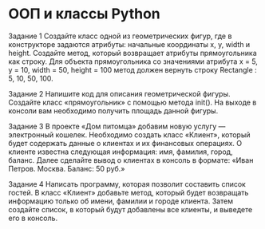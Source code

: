 # ООП и классы Python

Задание 1
Создайте класс одной из геометрических фигур, где в конструкторе задаются атрибуты:
начальные координаты x, y, width и height.
Создайте метод, который возвращает атрибуты прямоугольника как строку.
Для объекта прямоугольника со значениями атрибута x = 5, y = 10, width = 50, height = 100
метод должен вернуть строку Rectangle : 5, 10, 50, 100.

Задание 2
Напишите код для описания геометрической фигуры.
Создайте класс «прямоугольник» с помощью метода init().
На выходе в консоли вам необходимо получить площадь данной фигуры.

Задание 3
В проекте «Дом питомца» добавим новую услугу — электронный кошелек.
Необходимо создать класс «Клиент», который будет содержать данные о клиентах и их финансовых операциях.
О клиенте известна следующая информация: имя, фамилия, город, баланс.
Далее сделайте вывод о клиентах в консоль в формате:
«Иван Петров. Москва. Баланс: 50 руб.»

Задание 4
Написать программу, которая позволит составить список гостей.
В класс «Клиент» добавьте метод, который будет возвращать информацию только об имени, фамилии и городе клиента.
Затем создайте список, в который будут добавлены все клиенты, и выведете его в консоль.



